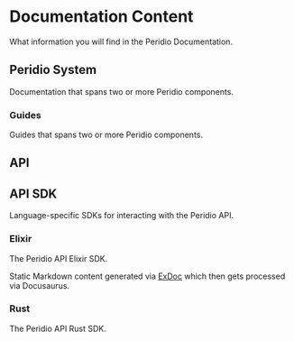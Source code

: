 # Documentation Content

What information you will find in the Peridio Documentation.

## Peridio System

Documentation that spans two or more Peridio components.

### Guides

Guides that spans two or more Peridio components.

## API


## API SDK

Language-specific SDKs for interacting with the Peridio API.

### Elixir

The Peridio API Elixir SDK.

Static Markdown content generated via [ExDoc](https://github.com/elixir-lang/ex_doc) which then gets processed via Docusaurus.

### Rust

The Peridio API Rust SDK.
